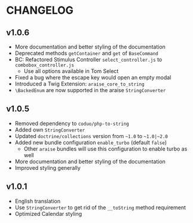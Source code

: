 # CHANGELOG

## v1.0.6
 - More documentation and better styling of the documentation
 - Deprecated methods `getContainer` and `get` of `BaseCommand`
 - BC: Refactored Stimulus Controller `select_controller.js` to `combobox_controller.js`
     - Use all options available in Tom Select
 - Fixed a bug where the escape key would open an empty modal
 - Introduced a Twig Extension: `araise_core_to_string`
 - `\BackedEnum` are now supported in the araise `StringConverter`

## v1.0.5
 - Removed dependency to `coduo/php-to-string`
 - Added own `StringConverter`
 - Updated `doctrine/collections` version from `~1.0` to `~1.0|~2.0`
 - Added new bundle configuration `enable_turbo` (default `false`)
     - Other `araise` bundles will use this configuration to enable turbo as well
 - More documentation and better styling of the documentation
 - Improved styling generally

## v1.0.1
 - English translation
 - Use `StringConverter` to get rid of the `__toString` method requirement
 - Optimized Calendar styling

